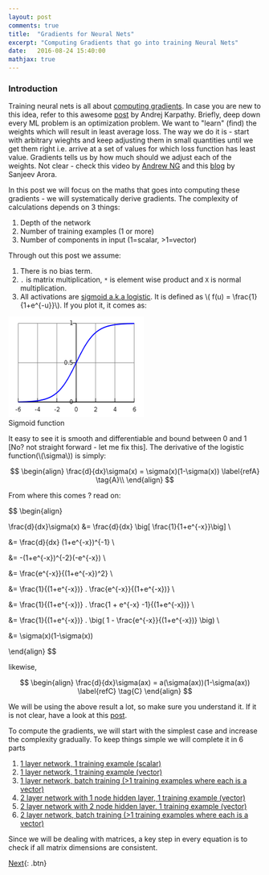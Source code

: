 ```yaml
---
layout: post
comments: true
title:  "Gradients for Neural Nets"
excerpt: "Computing Gradients that go into training Neural Nets"
date:   2016-08-24 15:40:00
mathjax: true
---
```



### Introduction

Training neural nets is all about [computing gradients](http://deeplearning.stanford.edu/wiki/index.php/Deriving_gradients_using_the_backpropagation_idea). In case you are new to this idea, refer to this awesome [post](http://karpathy.github.io/neuralnets/) by Andrej Karpathy. Briefly, deep down every ML problem is an optimization problem. We want to "learn" (find) the weights which will result in least average loss. The way we do it is - start with arbitrary wieghts and keep adjusting them in small quantities until we get them right i.e. arrive at a set of values for which loss function has least value. Gradients tells us by how much should we adjust each of the weights. Not clear - check this video by [Andrew NG](https://www.youtube.com/watch?v=yFPLyDwVifc) and this [blog](http://www.offconvex.org/2016/12/20/backprop/) by Sanjeev Arora.

In this post we will focus on the maths that goes into computing these gradients - we will systematically derive gradients. The complexity of calculations depends on 3 things: 

1. Depth of the network
2. Number of training examples (1 or more)
3. Number of components in input (1=scalar, >1=vector)

Through out this post we assume:
1. There is no bias term.
2. `.` is matrix multiplication, `*` is element wise product and `X` is normal multiplication. 
3. All activations are [sigmoid a.k.a logistic](https://www.quora.com/What-is-the-sigmoid-function-and-what-is-its-use-in-machine-learnings-neural-networks). It is defined as \\( f(u) = \frac{1}{1+e^{-u}}\\). If you plot it, it comes as:

<div class="imgcap">
<img src="/assets/gradients/logistic.png" height="200" width="270">
<div class="thecap">Sigmoid function</div>
</div>

It easy to see it is smooth and differentiable and bound between 0 and 1 [No? not straight forward - let me fix this]. The derivative of the logistic function(\\(\sigma\\)) is simply:

$$
\begin{align}
\frac{d}{dx}\sigma(x) = \sigma(x)(1-\sigma(x)) \label{refA} \tag{A}\\
\end{align}
$$

From where this comes ? read on:

$$
\begin{align}

\frac{d}{dx}\sigma(x) &= \frac{d}{dx} \big[ \frac{1}{1+e^{-x}}\big] \\

&= \frac{d}{dx} (1+e^{-x})^{-1} \\

&= -(1+e^{-x})^{-2}(-e^{-x})  \\

&= \frac{e^{-x}}{(1+e^{-x})^2}  \\

&= \frac{1}{(1+e^{-x})} . \frac{e^{-x}}{(1+e^{-x})} \\

&= \frac{1}{(1+e^{-x})} . \frac{1  + e^{-x} -1}{(1+e^{-x})} \\

&= \frac{1}{(1+e^{-x})} . \big( 1 - \frac{e^{-x}}{(1+e^{-x})} \big) \\

&= \sigma(x)(1-\sigma(x))

\end{align}
$$

likewise, 

$$
\begin{align}
\frac{d}{dx}\sigma(ax) = a(\sigma(ax))(1-\sigma(ax)) \label{refC} \tag{C}
\end{align}
$$

We will be using the above result a lot, so make sure you understand it. If it is not clear, have a look at this [post](http://kawahara.ca/how-to-compute-the-derivative-of-a-sigmoid-function-fully-worked-example/).


To compute the gradients, we will start with the simplest case and increase the complexity gradually. To keep things simple we will complete it in 6 parts
1. [1 layer network, 1 training example (scalar)](https://anujgupta82.github.io/2016/08/26/gradients-1/)
2. [1 layer network, 1 training example (vector)](https://anujgupta82.github.io/2016/08/28/gradients-2/)
3. [1 layer network, batch training (>1 training examples where each is a vector)](https://anujgupta82.github.io/2016/08/30/gradients-3/)
4. [2 layer network with 1 node hidden layer, 1 training example (vector)](https://anujgupta82.github.io/2016/09/04/gradients-4-1/)
5. [2 layer network with 2 node hidden layer, 1 training example (vector)](https://anujgupta82.github.io/2016/09/11/gradients-4-2/)
6. [2 layer network, batch training (>1 training examples where each is a vector)]()

Since we will be dealing with matrices, a key step in every equation is to check if all matrix dimensions are consistent. 

[Next](https://anujgupta82.github.io/2016/08/26/gradients-1/){: .btn}

<!--
{% include button.html button_name="Next" button_class="primary" %}
-->
